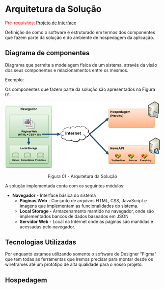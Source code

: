 # Arquitetura da Solução

<span style="color:red">Pré-requisitos: <a href="3-Projeto de Interface.md"> Projeto de Interface</a></span>

Definição de como o software é estruturado em termos dos componentes que fazem parte da solução e do ambiente de hospedagem da aplicação.

## Diagrama de componentes

Diagrama que permite a modelagem física de um sistema, através da visão dos seus componentes e relacionamentos entre os mesmos.

Exemplo: 

Os componentes que fazem parte da solução são apresentados na Figura 01.

![Diagrama de Componentes](img/componentes.png)
<center>Figura 01 - Arquitetura da Solução</center>

A solução implementada conta com os seguintes módulos:
- **Navegador** - Interface básica do sistema
  - **Páginas Web** - Conjunto de arquivos HTML, CSS, JavaScript e imagens que implementam as funcionalidades do sistema.
   - **Local Storage** - Armazenamento mantido no navegador, onde são implementados bancos de dados baseados em JSON
   - **Servidor Web** - Local na Internet onde as páginas são mantidas e acessadas pelo navegador.





## Tecnologias Utilizadas

Por enquanto estamos utilizando somente o software de Designer "Figma" que tem todas as ferramentas que iremos precisar para montar desde os wireframes até um protótipo de alta qualidade para o nosso projeto. 

## Hospedagem



